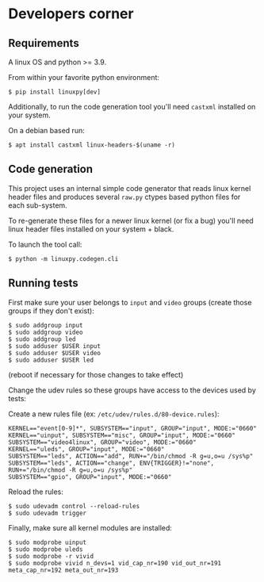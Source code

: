 # Developers corner

## Requirements

A linux OS and python >= 3.9.

From within your favorite python environment:

```console
$ pip install linuxpy[dev]
```

Additionally, to run the code generation tool you'll need `castxml` installed
on your system.

On a debian based run:

```console
$ apt install castxml linux-headers-$(uname -r)
```

## Code generation

This project uses an internal simple code generator that reads linux
kernel header files and produces several `raw.py` ctypes based python
files for each sub-system.

To re-generate these files for a newer linux kernel (or fix a bug)
you'll need linux header files installed on your system + black.

To launch the tool call:

```console
$ python -m linuxpy.codegen.cli
```

## Running tests

First make sure your user belongs to `input` and `video` groups (create those
groups if they don't exist):

```console
$ sudo addgroup input
$ sudo addgroup video
$ sudo addgroup led
$ sudo adduser $USER input
$ sudo adduser $USER video
$ sudo adduser $USER led
```

(reboot if necessary for those changes to take effect)

Change the udev rules so these groups have access to the devices used by tests:

Create a new rules file (ex: `/etc/udev/rules.d/80-device.rules`):

```
KERNEL=="event[0-9]*", SUBSYSTEM=="input", GROUP="input", MODE:="0660"
KERNEL=="uinput", SUBSYSTEM=="misc", GROUP="input", MODE:="0660"
SUBSYSTEM=="video4linux", GROUP="video", MODE:="0660"
KERNEL=="uleds", GROUP="input", MODE:="0660"
SUBSYSTEM=="leds", ACTION=="add", RUN+="/bin/chmod -R g=u,o=u /sys%p"
SUBSYSTEM=="leds", ACTION=="change", ENV{TRIGGER}!="none", RUN+="/bin/chmod -R g=u,o=u /sys%p"
SUBSYSTEM=="gpio", GROUP="input", MODE:="0660"
```

Reload the rules:

```console
$ sudo udevadm control --reload-rules
$ sudo udevadm trigger
```

Finally, make sure all kernel modules are installed:

```console
$ sudo modprobe uinput
$ sudo modprobe uleds
$ sudo modprobe -r vivid
$ sudo modprobe vivid n_devs=1 vid_cap_nr=190 vid_out_nr=191 meta_cap_nr=192 meta_out_nr=193
```
